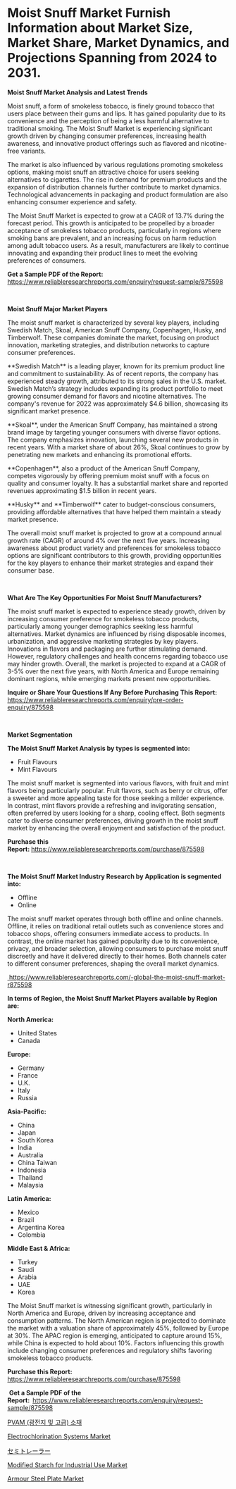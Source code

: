 <p><h1>Moist Snuff Market Furnish Information about Market Size, Market Share, Market Dynamics, and Projections Spanning from 2024 to 2031.</h1></p><p><strong>Moist Snuff Market Analysis and Latest Trends</strong></p>
<p><p>Moist snuff, a form of smokeless tobacco, is finely ground tobacco that users place between their gums and lips. It has gained popularity due to its convenience and the perception of being a less harmful alternative to traditional smoking. The Moist Snuff Market is experiencing significant growth driven by changing consumer preferences, increasing health awareness, and innovative product offerings such as flavored and nicotine-free variants.</p><p>The market is also influenced by various regulations promoting smokeless options, making moist snuff an attractive choice for users seeking alternatives to cigarettes. The rise in demand for premium products and the expansion of distribution channels further contribute to market dynamics. Technological advancements in packaging and product formulation are also enhancing consumer experience and safety.</p><p>The Moist Snuff Market is expected to grow at a CAGR of 13.7% during the forecast period. This growth is anticipated to be propelled by a broader acceptance of smokeless tobacco products, particularly in regions where smoking bans are prevalent, and an increasing focus on harm reduction among adult tobacco users. As a result, manufacturers are likely to continue innovating and expanding their product lines to meet the evolving preferences of consumers.</p></p>
<p><strong>Get a Sample PDF of the Report:&nbsp;</strong> <a href="https://www.reliableresearchreports.com/enquiry/request-sample/875598">https://www.reliableresearchreports.com/enquiry/request-sample/875598</a></p>
<p>&nbsp;</p>
<p><strong>Moist Snuff Major Market Players</strong></p>
<p><p>The moist snuff market is characterized by several key players, including Swedish Match, Skoal, American Snuff Company, Copenhagen, Husky, and Timberwolf. These companies dominate the market, focusing on product innovation, marketing strategies, and distribution networks to capture consumer preferences.</p><p>**Swedish Match** is a leading player, known for its premium product line and commitment to sustainability. As of recent reports, the company has experienced steady growth, attributed to its strong sales in the U.S. market. Swedish Match’s strategy includes expanding its product portfolio to meet growing consumer demand for flavors and nicotine alternatives. The company's revenue for 2022 was approximately $4.6 billion, showcasing its significant market presence.</p><p>**Skoal**, under the American Snuff Company, has maintained a strong brand image by targeting younger consumers with diverse flavor options. The company emphasizes innovation, launching several new products in recent years. With a market share of about 26%, Skoal continues to grow by penetrating new markets and enhancing its promotional efforts.</p><p>**Copenhagen**, also a product of the American Snuff Company, competes vigorously by offering premium moist snuff with a focus on quality and consumer loyalty. It has a substantial market share and reported revenues approximating $1.5 billion in recent years. </p><p>**Husky** and **Timberwolf** cater to budget-conscious consumers, providing affordable alternatives that have helped them maintain a steady market presence.</p><p>The overall moist snuff market is projected to grow at a compound annual growth rate (CAGR) of around 4% over the next five years. Increasing awareness about product variety and preferences for smokeless tobacco options are significant contributors to this growth, providing opportunities for the key players to enhance their market strategies and expand their consumer base.</p></p>
<p>&nbsp;</p>
<p><strong>What Are The Key Opportunities For Moist Snuff Manufacturers?</strong></p>
<p><p>The moist snuff market is expected to experience steady growth, driven by increasing consumer preference for smokeless tobacco products, particularly among younger demographics seeking less harmful alternatives. Market dynamics are influenced by rising disposable incomes, urbanization, and aggressive marketing strategies by key players. Innovations in flavors and packaging are further stimulating demand. However, regulatory challenges and health concerns regarding tobacco use may hinder growth. Overall, the market is projected to expand at a CAGR of 3-5% over the next five years, with North America and Europe remaining dominant regions, while emerging markets present new opportunities.</p></p>
<p><strong>Inquire or Share Your Questions If Any Before Purchasing This Report:</strong> <a href="https://www.reliableresearchreports.com/enquiry/pre-order-enquiry/875598">https://www.reliableresearchreports.com/enquiry/pre-order-enquiry/875598</a></p>
<p>&nbsp;</p>
<p><strong>Market Segmentation</strong></p>
<p><strong>The Moist Snuff Market Analysis by types is segmented into:</strong></p>
<p><ul><li>Fruit Flavours</li><li>Mint Flavours</li></ul></p>
<p><p>The moist snuff market is segmented into various flavors, with fruit and mint flavors being particularly popular. Fruit flavors, such as berry or citrus, offer a sweeter and more appealing taste for those seeking a milder experience. In contrast, mint flavors provide a refreshing and invigorating sensation, often preferred by users looking for a sharp, cooling effect. Both segments cater to diverse consumer preferences, driving growth in the moist snuff market by enhancing the overall enjoyment and satisfaction of the product.</p></p>
<p><strong>Purchase this Report:&nbsp;</strong><a href="https://www.reliableresearchreports.com/purchase/875598">https://www.reliableresearchreports.com/purchase/875598</a></p>
<p>&nbsp;</p>
<p><strong>The Moist Snuff Market Industry Research by Application is segmented into:</strong></p>
<p><ul><li>Offline</li><li>Online</li></ul></p>
<p><p>The moist snuff market operates through both offline and online channels. Offline, it relies on traditional retail outlets such as convenience stores and tobacco shops, offering consumers immediate access to products. In contrast, the online market has gained popularity due to its convenience, privacy, and broader selection, allowing consumers to purchase moist snuff discreetly and have it delivered directly to their homes. Both channels cater to different consumer preferences, shaping the overall market dynamics.</p></p>
<p><a href="https://www.reliableresearchreports.com/-global-the-moist-snuff-market-r875598">&nbsp;https://www.reliableresearchreports.com/-global-the-moist-snuff-market-r875598</a></p>
<p><strong>In terms of Region, the Moist Snuff Market Players available by Region are:</strong></p>
<p>
    <p> <strong> North America: </strong>
        <ul>
            <li>United States</li>
            <li>Canada</li>
        </ul>
        </p> 
    <p> <strong> Europe: </strong>
        <ul>
            <li>Germany</li>
            <li>France</li>
            <li>U.K.</li>
            <li>Italy</li>
            <li>Russia</li>
        </ul>
        </p> 
    <p> <strong> Asia-Pacific: </strong>
        <ul>
            <li>China</li>
            <li>Japan</li>
            <li>South Korea</li>
            <li>India</li>
            <li>Australia</li>
            <li>China Taiwan</li>
            <li>Indonesia</li>
            <li>Thailand</li>
            <li>Malaysia</li>
        </ul>
        </p> 
    <p> <strong> Latin America: </strong>
        <ul>
            <li>Mexico</li>
            <li>Brazil</li>
            <li>Argentina Korea</li>
            <li>Colombia</li>
        </ul>
        </p> 
    <p> <strong> Middle East & Africa: </strong>
        <ul>
            <li>Turkey</li>
            <li>Saudi</li>
            <li>Arabia</li>
            <li>UAE</li>
            <li>Korea</li>
        </ul>
    </p>
    </p>
<p><p>The Moist Snuff market is witnessing significant growth, particularly in North America and Europe, driven by increasing acceptance and consumption patterns. The North American region is projected to dominate the market with a valuation share of approximately 45%, followed by Europe at 30%. The APAC region is emerging, anticipated to capture around 15%, while China is expected to hold about 10%. Factors influencing this growth include changing consumer preferences and regulatory shifts favoring smokeless tobacco products.</p></p>
<p><strong>Purchase this Report: </strong><a href="https://www.reliableresearchreports.com/purchase/875598">https://www.reliableresearchreports.com/purchase/875598</a></p>
<p>&nbsp;<strong>Get a Sample PDF of the Report:&nbsp;&nbsp;</strong><a href="https://www.reliableresearchreports.com/enquiry/request-sample/875598">https://www.reliableresearchreports.com/enquiry/request-sample/875598</a></p>
<p><strong></strong></p>
<p><p><a href="https://medium.com/@coremtymerich56566/pvam-photovoltaic-and-advanced-materials-market-%EC%9D%98-%EA%B8%80%EB%A1%9C%EB%B2%8C-%EC%8B%9C%EC%9E%A5-%EA%B0%9C%EC%9A%94%EB%8A%94-%EC%A0%84-%EC%84%B8%EA%B3%84-%EB%B0%8F-%EC%A3%BC%EC%9A%94-%EC%8B%9C%EC%9E%A5%EC%9D%98-%EC%82%B0%EC%97%85%EC%97%90-%EC%98%81%ED%96%A5%EC%9D%84-%EB%AF%B8%EC%B9%98%EB%8A%94-%EC%A3%BC%EC%9A%94-%ED%8A%B8%EB%A0%8C%EB%93%9C%EC%97%90-fbb9ae254d3f">PVAM (광전지 및 고급) 소재</a></p><p><a href="https://medium.com/@sagorhossaincs33_80453/the-electrochlorination-systems-market-industry-provides-a-comprehensive-and-current-analysis-of-4dcd62218338">Electrochlorination Systems Market</a></p><p><a href="https://medium.com/@harperhe4e26/semi-trailer-market-%E3%81%AE%E3%82%B0%E3%83%AD%E3%83%BC%E3%83%90%E3%83%AB%E5%B8%82%E5%A0%B4%E6%A6%82%E8%A6%81%E3%81%AF-%E4%B8%96%E7%95%8C%E3%81%8A%E3%82%88%E3%81%B3%E4%B8%BB%E8%A6%81%E5%B8%82%E5%A0%B4%E3%81%AB%E3%81%8A%E3%81%91%E3%82%8B%E6%A5%AD%E7%95%8C%E3%81%AB%E5%BD%B1%E9%9F%BF%E3%82%92%E4%B8%8E%E3%81%88%E3%82%8B%E4%B8%BB%E8%A6%81%E3%81%AA%E3%83%88%E3%83%AC%E3%83%B3%E3%83%89%E3%81%AB%E3%81%A4%E3%81%84%E3%81%A6-%E7%8B%AC%E8%87%AA%E3%81%AE%E8%A6%96%E7%82%B9%E3%82%92%E6%8F%90%E4%BE%9B%E3%81%97%E3%81%BE%E3%81%99-0898f200f656">セミトレーラー</a></p><p><a href="https://github.com/RuthLucas64/Market-Research-Report-List-1/blob/main/modified-starch-for-industrial-use-market.md">Modified Starch for Industrial Use Market</a></p><p><a href="https://issuu.com/reportprime-2/docs/armour-steel-plate-market-size-2030_6079b45ac06249">Armour Steel Plate Market</a></p></p>